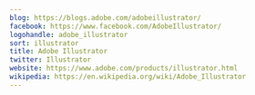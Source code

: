 ```yaml
---
blog: https://blogs.adobe.com/adobeillustrator/
facebook: https://www.facebook.com/AdobeIllustrator/
logohandle: adobe_illustrator
sort: illustrator
title: Adobe Illustrator
twitter: Illustrator
website: https://www.adobe.com/products/illustrator.html
wikipedia: https://en.wikipedia.org/wiki/Adobe_Illustrator
---
```

